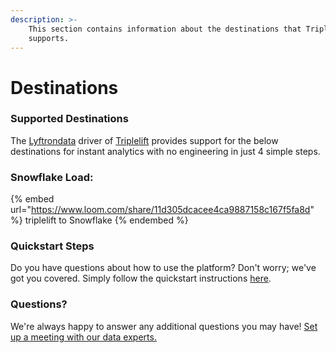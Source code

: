 ```yaml
---
description: >-
    This section contains information about the destinations that Triplelift
    supports.
---
```


# Destinations

### Supported Destinations

The [Lyftrondata](https://www.lyftrondata.com/) driver of [Triplelift](https://www.lyftrondata.com/integration/triplelift/) provides support for the below destinations for instant analytics with no engineering in just 4 simple steps.

### Snowflake Load:

{% embed url="https://www.loom.com/share/11d305dcacee4ca9887158c167f5fa8d" %}
triplelift to Snowflake
{% endembed %}

### Quickstart Steps

Do you have questions about how to use the platform? Don't worry; we've got you covered. Simply follow the quickstart instructions [here](../../../quickstart-steps.md).

### Questions? <a href="#questions" id="questions"></a>

We're always happy to answer any additional questions you may have! [Set up a meeting with our data experts.](https://www.lyftrondata.com/book-a-meeting/)
